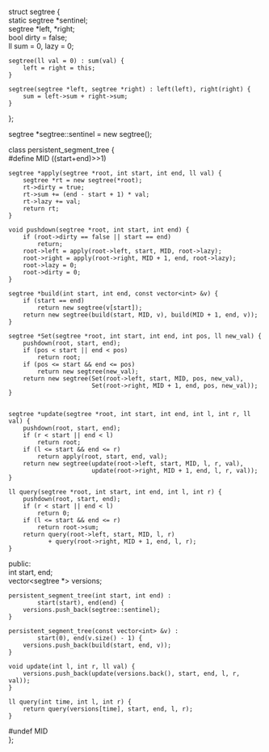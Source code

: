 struct segtree {  
    static segtree *sentinel;  
    segtree *left, *right;  
    bool dirty = false;  
    ll sum = 0, lazy = 0;  
  
    segtree(ll val = 0) : sum(val) {  
        left = right = this;  
    }  
  
    segtree(segtree *left, segtree *right) : left(left), right(right) {  
        sum = left->sum + right->sum;  
    }  
};  
  
segtree *segtree::sentinel = new segtree();  
  
class persistent_segment_tree {  
#define MID ((start+end)>>1)  
  
    segtree *apply(segtree *root, int start, int end, ll val) {  
        segtree *rt = new segtree(*root);  
        rt->dirty = true;  
        rt->sum += (end - start + 1) * val;  
        rt->lazy += val;  
        return rt;  
    }  
  
    void pushdown(segtree *root, int start, int end) {  
        if (root->dirty == false || start == end)  
            return;  
        root->left = apply(root->left, start, MID, root->lazy);  
        root->right = apply(root->right, MID + 1, end, root->lazy);  
        root->lazy = 0;  
        root->dirty = 0;  
    }  
  
    segtree *build(int start, int end, const vector<int> &v) {  
        if (start == end)  
            return new segtree(v[start]);  
        return new segtree(build(start, MID, v), build(MID + 1, end, v));  
    }  
  
    segtree *Set(segtree *root, int start, int end, int pos, ll new_val) {  
        pushdown(root, start, end);  
        if (pos < start || end < pos)  
            return root;  
        if (pos <= start && end <= pos)  
            return new segtree(new_val);  
        return new segtree(Set(root->left, start, MID, pos, new_val),  
                           Set(root->right, MID + 1, end, pos, new_val));  
    }  
  
  
    segtree *update(segtree *root, int start, int end, int l, int r, ll val) {  
        pushdown(root, start, end);  
        if (r < start || end < l)  
            return root;  
        if (l <= start && end <= r)  
            return apply(root, start, end, val);  
        return new segtree(update(root->left, start, MID, l, r, val),  
                           update(root->right, MID + 1, end, l, r, val));  
    }  
  
    ll query(segtree *root, int start, int end, int l, int r) {  
        pushdown(root, start, end);  
        if (r < start || end < l)  
            return 0;  
        if (l <= start && end <= r)  
            return root->sum;  
        return query(root->left, start, MID, l, r)  
               + query(root->right, MID + 1, end, l, r);  
    }  
  
public:  
    int start, end;  
    vector<segtree *> versions;  
  
    persistent_segment_tree(int start, int end) :  
            start(start), end(end) {  
        versions.push_back(segtree::sentinel);  
    }  
  
    persistent_segment_tree(const vector<int> &v) :  
            start(0), end(v.size() - 1) {  
        versions.push_back(build(start, end, v));  
    }  
  
    void update(int l, int r, ll val) {  
        versions.push_back(update(versions.back(), start, end, l, r, val));  
    }  
  
    ll query(int time, int l, int r) {  
        return query(versions[time], start, end, l, r);  
    }  
  
#undef MID  
};